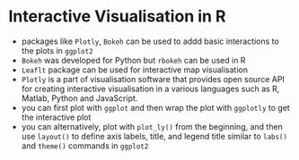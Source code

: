  # Interactive Visualisation in R

 - packages like `Plotly`, `Bokeh` can be used to addd basic interactions to the plots in `ggplot2`
 - `Bokeh` was developed for Python but `rbokeh` can be used in R
 - `Leaflt` package can be used for interactive map visualisation
 - `Plotly` is a part of visualisation software that provides open source API for creating interactive visualisation in a various languages such as R, Matlab, Python and JavaScript.
  - you can first plot with `ggplot` and then wrap the plot with `ggplotly` to get the interactive plot
  - you can alternatively, plot with `plot_ly()` from the beginning, and then use `layout()` to define axis labels, title, and legend title similar to `labs()` and `theme()` commands in `ggplot2`
